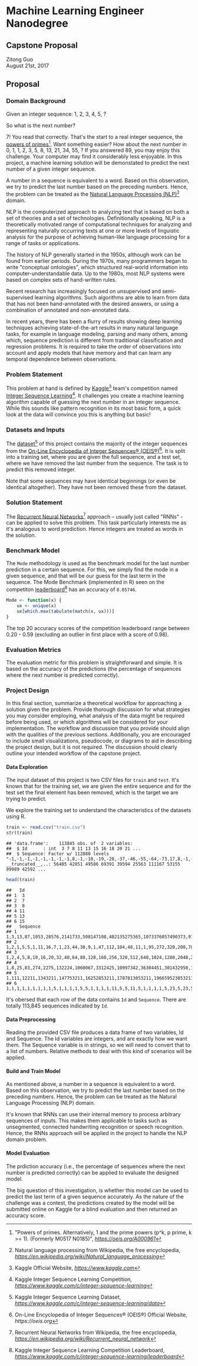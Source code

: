 # Machine Learning Engineer Nanodegree
## Capstone Proposal
Zitong Guo  
August 21st, 2017

## Proposal

### Domain Background
Given an integer sequence: 1, 2, 3, 4, 5, ? 

So what is the next number?

7! You read that correctly. That's the start to a real integer sequence, the [powers of primes](https://oeis.org/A000961 "Click to check")[^fn1]. Want something easier? How about the next number in 0, 1, 1, 2, 3, 5, 8, 13, 21, 34, 55, ? If you answered 89, you may enjoy this challenge. Your computer may find it considerably less enjoyable. In this project, a machine learning solution will be demonstated to predict the next number of a given integer sequence.

A number in a sequence is equivalent to a word. Based on this observation, we try to predict the last number based on the preceding numbers. Hence, the problem can be treated as the [Natural Language Processing (NLP)](https://en.wikipedia.org/wiki/Natural_language_processing "Click to check")[^fn2] domain.

NLP is the computerized approach to analyzing text that is based on both a set of theories and a set of technologies. Definitionally speaking, NLP is a theoretically motivated range of computational techniques for analyzing and representing naturally occurring texts at one or more levels of linguistic analysis for the purpose of achieving human-like language processing for a range of tasks or applications. 

The history of NLP generally started in the 1950s, although work can be found from earlier periods. During the 1970s, many programmers began to write "conceptual ontologies", which structured real-world information into computer-understandable data. Up to the 1980s, most NLP systems were based on complex sets of hand-written rules. 

Recent research has increasingly focused on unsupervised and semi-supervised learning algorithms. Such algorithms are able to learn from data that has not been hand-annotated with the desired answers, or using a combination of annotated and non-annotated data. 

In recent years, there has been a flurry of results showing deep learning techniques achieving state-of-the-art results in many natural language tasks, for example in language modeling, parsing and many others, among which, sequence prediction is different from traditional classification and regression problems. It is required to take the order of observations into account and apply models that have memory and that can learn any temporal dependence between observations.

### Problem Statement
This problem at hand is defined by [Kaggle](https://www.kaggle.com/ "Click to visit")[^fn3] team's competition named [Integer Sequence Learning](https://www.kaggle.com/c/integer-sequence-learning "Click to visit")[^fn4]. It challenges you create a machine learning algorithm capable of guessing the next number in an integer sequence. While this sounds like pattern recognition in its most basic form, a quick look at the data will convince you this is anything but basic!

### Datasets and Inputs
The [dataset](https://www.kaggle.com/c/integer-sequence-learning/data "Click to download dataset")[^fn5] of this project contains the majority of the integer sequences from the [On-Line Encyclopedia of Integer Sequences® (OEIS®)](https://oeis.org "Click to visit")[^fn6]. It is split into a training set, where you are given the full sequence, and a test set, where we have removed the last number from the sequence. The task is to predict this removed integer.

Note that some sequences may have identical beginnings (or even be identical altogether). They have not been removed these from the dataset.

### Solution Statement
The [Recurrent Neural Networks](https://en.wikipedia.org/wiki/Recurrent_neural_network "Click to check")[^fn7] approach – usually just called "RNNs" - can be applied to solve this problem. This task particularly interests me as it's analogous to word prediction. Hence integers are treated as words in the solution.

### Benchmark Model
The `Mode` methodology is used as the benchmark model for the last number prediction in a certain sequence. For this, we simply find the mode in a given sequence, and that will be our guess for the last term in the sequence. The Mode Benchmark (implemented in R) seen on the competiton [leaderboard](https://www.kaggle.com/c/integer-sequence-learning/leaderboard "Click to check")[^fn8] has an accuracy of `0.05746`.

```r
Mode <- function(x) {
	ux <- unique(x)
  	ux[which.max(tabulate(match(x, ux)))]
}
```
The top 20 accuracy scores of the competition leaderboard range between 0.20 - 0.59 (excluding an outlier in first place with a score of 0.98).

### Evaluation Metrics
The evaluation metric for this problem is straightforward and simple. It is based on the accuracy of the predictions (the percentage of sequences where the next number is predicted correctly).

### Project Design
In this final section, summarize a theoretical workflow for approaching a solution given the problem. Provide thorough discussion for what strategies you may consider employing, what analysis of the data might be required before being used, or which algorithms will be considered for your implementation. The workflow and discussion that you provide should align with the qualities of the previous sections. Additionally, you are encouraged to include small visualizations, pseudocode, or diagrams to aid in describing the project design, but it is not required. The discussion should clearly outline your intended workflow of the capstone project.

#### Data Exploration
The input dataset of this project is two CSV files for `train` and `test`. It's known that for the training set, we are given the entire sequence and for the test set the final element has been removed, which is the target we are trying to predict.

We explore the training set to understand the characteristics of the datasets using R.

```r
train <- read.csv("train.csv")
str(train)
```
```
## 'data.frame':    113845 obs. of  2 variables:
##  $ Id      : int  3 7 8 11 13 15 16 18 20 21 ...
##  $ Sequence: Factor w/ 112880 levels "-1,-1,-1,-1,-1,-1,-1,-1,8,-1,-10,-19,-28,-37,-46,-55,-64,-73,17,8,-1,-10,-19,-28,-37,-46,-55,-64,26,17,8,-1,-10"| __truncated__,..: 56405 42851 49586 69391 39594 25563 111167 53155 99989 42592 ...
```
```r
head(train)
```
```
##   Id
## 1  3
## 2  7
## 3  8
## 4 11
## 5 13
## 6 15
##   Sequence
## 1  1,3,13,87,1053,28576,2141733,508147108,402135275365,1073376057490373,9700385489355970183,298434346895322960005291,31479360095907908092817694945,11474377948948020660089085281068730
## 2  1,2,1,5,5,1,11,16,7,1,23,44,30,9,1,47,112,104,48,11,1,95,272,320,200,70,13,1,191,640,912,720,340,96,15,1,383,1472,2464,2352,1400,532,126,17,1,767,3328,6400,7168,5152,2464,784,160,19,1,1535,7424
## 3  1,2,4,5,8,10,16,20,32,40,64,80,128,160,256,320,512,640,1024,1280,2048,2560,4096,5120,8192,10240,16384,20480,32768,40960,65536,81920,131072,163840,262144,327680,524288,655360,1048576,1310720,2097152
## 4  1,8,25,83,274,2275,132224,1060067,3312425,10997342,36304451,301432950,17519415551,140456757358,438889687625,1457125820233,4810267148324,39939263006825,2321287521544174,18610239435360217
## 5  1,111,12211,1343211,147753211,16252853211,1787813853211,196659523853211,21632547623853211,2379580238623853211,261753826248623853211,28792920887348623853211
## 6  1,1,1,1,1,1,1,1,1,5,1,1,1,1,5,5,1,1,1,1,11,5,5,11,5,1,1,1,1,5,23,5,23,5,5,1,1,1,1,21,5,39,5,5,39,5,21,5,1,1,1,1,5,1,17,1,17,1,1,5,1,1,1,1,31,5,5,29,1,1,29,1,5
```
It's obersed that each row of the data contains `Id` and `Sequence`. There are totally 113,845 sequences indicated by `Id`.

#### Data Preprocessing
Reading the provided CSV file produces a data frame of two variables, Id and Sequence. The Id variables are integers, and are exactly how we want them. The Sequence variable is in strings, so we will need to convert that to a list of numbers. Relative methods to deal with this kind of scenarios will be applied.

#### Build and Train Model
As mentioned above, a number in a sequence is equivalent to a word. Based on this observation, we try to predict the last number based on the preceding numbers. Hence, the problem can be treated as the Natural Language Processing (NLP) domain. 

It's known that RNNs can use their internal memory to process arbitrary sequences of inputs. This makes them applicable to tasks such as unsegmented, connected handwriting recognition or speech recognition. Hence, the RNNs approach will be applied in the project to handle the NLP domain problem.

#### Model Evaluation
The prdiction accuracy (i.e., the percentage of sequences where the next number is predicted correctly) can be applied to evaluate the designed model.

The big question of this investigation, is whether this model can be used to predict the last term of a given sequence accurately. As the nature of the challenge was a contest, the predictions created by the model will be submitted online on Kaggle for a blind evaluation and then returned an accuracy score.

[^fn1]: "Powers of primes. Alternatively, 1 and the prime powers (p^k, p prime, k >= 1). (Formerly M0517 N0185)", _https://oeis.org/A000961_
[^fn2]: Natural language processing from Wikipedia, the free encyclopedia, _https://en.wikipedia.org/wiki/Natural_language_processing_
[^fn3]: Kaggle Official Website, _https://www.kaggle.com_
[^fn4]: Kaggle Integer Sequence Learning Competition, _https://www.kaggle.com/c/integer-sequence-learning_
[^fn5]: Kaggle Integer Sequence Learning Dataset, _https://www.kaggle.com/c/integer-sequence-learning/data_
[^fn6]: On-Line Encyclopedia of Integer Sequences® (OEIS®) Official Website, _https://oeis.org_
[^fn7]: Recurrent Neural Networks from Wikipedia, the free encyclopedia, _https://en.wikipedia.org/wiki/Recurrent_neural_network_
[^fn8]: Kaggle Integer Sequence Learning Competition Leaderboard, _https://www.kaggle.com/c/integer-sequence-learning/leaderboard_